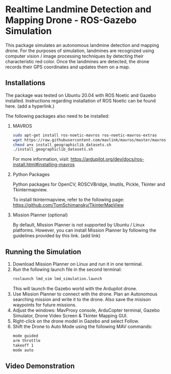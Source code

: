 # Realtime Landmine Detection and Mapping Drone - ROS-Gazebo Simulation
This package simulates an autonomous landmine detection and mapping drone. For the purposes of simulation, landmines are recognized using computer vision / image processing techniques by detecting their characteristic red color. Once the landmines are detected, the drone records their GPS coordinates and updates them on a map.

## Installations
The package was tested on Ubuntu 20.04 with ROS Noetic and Gazebo installed. Instructions regarding installation of ROS Noetic can be found here. (add a hyperlink.)

The following packages also need to be installed:

1. MAVROS

    ```bash
    sudo apt-get install ros-noetic-mavros ros-noetic-mavros-extras
    wget https://raw.githubusercontent.com/mavlink/mavros/master/mavros/scripts/install_geographiclib_datasets.sh
    chmod a+x install_geographiclib_datasets.sh
    ./install_geographiclib_datasets.sh
    ```
    For more information, visit: https://ardupilot.org/dev/docs/ros-install.html#installing-mavros

2. Python Packages

    Python packages for OpenCV, ROSCVBridge, Imutils, Pickle, Tkinter and Tkintermapview.

    To install tkintermapview, refer to the following page: https://github.com/TomSchimansky/TkinterMapView

3. Mission Planner (optional)

    By default, Mission Planner is not supported by Ubuntu / Linux platforms. However, you can install Mission Planner by following the guidelines provided by this link. (add link)

## Running the Simulation

1. Download Mission Planner on Linux and run it in one terminal.
2. Run the following launch file in the second terminal:
    ```bash
    roslaunch lmd_sim lmd_simulation.launch
    ```
    This will launch the Gazebo world with the Ardupilot drone. 
3. Use Mission Planner to connect with the drone. Plan an Autonomous searching mission and write it to the drone. Also save the misison waypoints for future missions.
4. Adjust the windows: MavProxy console, ArduCopter terminal, Gazebo Simulator, Drone Video Screen & Tkinter Mapping GUI.
5. Right-click on the drone model in Gazebo and select Follow.
6. Shift the Drone to Auto Mode using the following MAV commands:
    ```bash
    mode guided
    arm throttle
    takeoff 1
    mode auto
    ```
    
## Video Demonstration